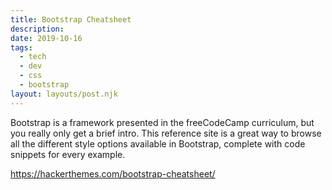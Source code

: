 ```yaml
---
title: Bootstrap Cheatsheet
description: 
date: 2019-10-16
tags:
  - tech
  - dev
  - css
  - bootstrap
layout: layouts/post.njk
---
```

Bootstrap is a framework presented in the freeCodeCamp curriculum, but you really only get a brief intro. This reference site is a great way to browse all the different style options available in Bootstrap, complete with code snippets for every example.

<a href="https://hackerthemes.com/bootstrap-cheatsheet/">https://hackerthemes.com/bootstrap-cheatsheet/</a>
